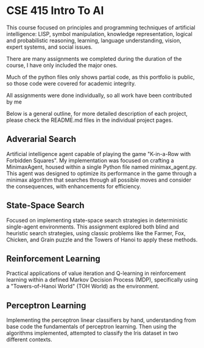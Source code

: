 # CSE 415 Intro To AI

This course focused on principles and programming techniques of artificial intelligence: LISP, symbol manipulation, knowledge representation, logical and probabilistic reasoning, learning, language understanding, vision, expert systems, and social issues.

There are many assignments we completed during the duration of the course, I have only included the major ones.

Much of the python files only shows partial code, as this portfolio is public, so those code were covered for academic integrity.

All assignments were done individually, so all work have been contributed by me

Below is a general outline, for more detailed description of each project, please check the README.md files in the individual project pages.


## Adverarial Search

Artificial intelligence agent capable of playing the game "K-in-a-Row with Forbidden Squares". My implementation was focused on crafting a MinimaxAgent, housed within a single Python file named minimax_agent.py. This agent was designed to optimize its performance in the game through a minimax algorithm that searches through all possible moves and consider the consequences, with enhancements for efficiency.

## State-Space Search

Focused on implementing state-space search strategies in deterministic single-agent environments. This assignment explored both blind and heuristic search strategies, using classic problems like the Farmer, Fox, Chicken, and Grain puzzle and the Towers of Hanoi to apply these methods.

## Reinforcement Learning

Practical applications of value iteration and Q-learning in reinforcement learning within a defined Markov Decision Process (MDP), specifically using a "Towers-of-Hanoi World" (TOH World) as the environment.

## Perceptron Learning

Implementing the perceptron linear classifiers by hand, understanding from base code the fundamentals of perceptron learning. Then using the algorithms implemented, attempted to classify the Iris dataset in two different contexts. 
